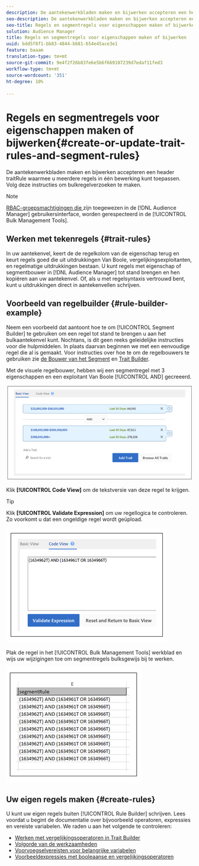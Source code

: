 ```yaml
---
description: De aantekenwerkbladen maken en bijwerken accepteren een header traitRule waarmee u meerdere regels in één bewerking kunt toepassen. Volg deze instructies om bulkregelverzoeken te maken.
seo-description: De aantekenwerkbladen maken en bijwerken accepteren een header traitRule waarmee u meerdere regels in één bewerking kunt toepassen. Volg deze instructies om bulkregelverzoeken te maken.
seo-title: Regels en segmentregels voor eigenschappen maken of bijwerken
solution: Audience Manager
title: Regels en segmentregels voor eigenschappen maken of bijwerken
uuid: bdd5f8f1-bb83-4844-b681-654e45ace3e1
feature: baaam
translation-type: tm+mt
source-git-commit: 9e4f2f26b83fe6e5b6f669107239d7edaf11fed3
workflow-type: tm+mt
source-wordcount: '351'
ht-degree: 10%

---
```



# Regels en segmentregels voor eigenschappen maken of bijwerken{#create-or-update-trait-rules-and-segment-rules}

De aantekenwerkbladen maken en bijwerken accepteren een header traitRule waarmee u meerdere regels in één bewerking kunt toepassen. Volg deze instructies om bulkregelverzoeken te maken.

<!-- 

<p>c_bulk_rules.xml </p>

 -->

>[!NOTE]
>
>[RBAC-groepsmachtigingen die ](../../features/administration/administration-overview.md) zijn toegewezen in de  [!DNL Audience Manager] gebruikersinterface, worden gerespecteerd in de  [!UICONTROL Bulk Management Tools].

## Werken met tekenregels {#trait-rules}

In uw aantekenvel, keert de de regelkolom van de eigenschap terug en keurt regels goed die uit uitdrukkingen Van Boole, vergelijkingsexploitanten, en regelmatige uitdrukkingen bestaan. U kunt regels met eigenschap of segmentbouwer in [!DNL Audience Manager] tot stand brengen en hen kopiëren aan uw aantekenvel. Of, als u met regelsyntaxis vertrouwd bent, kunt u uitdrukkingen direct in aantekenvellen schrijven.

## Voorbeeld van regelbuilder {#rule-builder-example}

Neem een voorbeeld dat aantoont hoe te om [!UICONTROL Segment Builder] te gebruiken om een regel tot stand te brengen u aan het bulkaantekenvel kunt. Nochtans, is dit geen reeks geleidelijke instructies voor die hulpmiddelen. In plaats daarvan beginnen we met een eenvoudige regel die al is gemaakt. Voor instructies over hoe te om de regelbouwers te gebruiken zie [de Bouwer van het Segment](../../features/segments/segment-builder.md) en [Trait Builder](../../features/traits/about-trait-builder.md).

Met de visuele regelbouwer, hebben wij een segmentregel met 3 eigenschappen en een exploitant Van Boole [!UICONTROL AND] gecreeerd.

![](assets/visualrule.png)

Klik **[!UICONTROL Code View]** om de tekstversie van deze regel te krijgen.

>[!TIP]
>
>Klik **[!UICONTROL Validate Expression]** om uw regellogica te controleren. Zo voorkomt u dat een ongeldige regel wordt geüpload.

![](assets/coderule.png)

Plak de regel in het [!UICONTROL Bulk Management Tools] werkblad en wijs uw wijzigingen toe om segmentregels bulksgewijs bij te werken.

![](assets/segmentrule.png)

## Uw eigen regels maken {#create-rules}

U kunt uw eigen regels buiten [!UICONTROL Rule Builder] schrijven. Lees voordat u begint de documentatie over bijvoorbeeld operatoren, expressies en vereiste variabelen. We raden u aan het volgende te controleren:

* [Werken met vergelijkingsoperatoren in Trait Builder](../../features/traits/trait-comparison-operators.md)
* [Volgorde van de werkzaamheden](../../features/traits/trait-operator-precedence.md)
* [Voorvoegselvereisten voor belangrijke variabelen](../../features/traits/trait-variable-prefixes.md)
* [Voorbeeldexpressies met booleaanse en vergelijkingsoperatoren](../../features/traits/trait-expression-samples.md)

